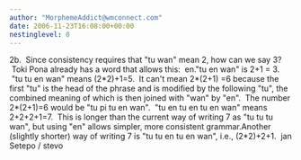 ```yaml
---
author: "MorphemeAddict@wmconnect.com"
date: 2006-11-23T16:08:00+00:00
nestinglevel: 0
---
```

2b.  Since consistency requires that "tu wan" mean 2, how can we say 3?  Toki Pona already has a word that allows this:  en."tu en wan" is 2+1 = 3.  "tu tu en wan" means (2\*2)+1=5.  It can't mean 2\*(2+1) =6 because the first "tu" is the head of the phrase and is modified by the following "tu", the combined meaning of which is then joined with "wan" by "en".  The number 2\*(2+1)=6 would be "tu pi tu en wan".  "tu en tu en tu en wan" means 2+2+2+1=7.  This is longer than the current way of writing 7 as "tu tu tu wan", but using "en" allows simpler, more consistent grammar.Another (slightly shorter) way of writing 7 is "tu tu en tu en wan", i.e., (2\*2)+2+1.  jan Setepo / stevo